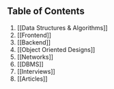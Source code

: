 ## Table of Contents

1. [[Data Structures & Algorithms]]
2. [[Frontend]]
3. [[Backend]]
4. [[Object Oriented Designs]]
5. [[Networks]]
6. [[DBMS]]
7. [[Interviews]]
8. [[Articles]]

